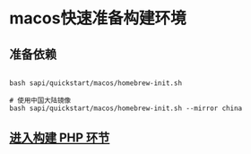 # macos快速准备构建环境

## 准备依赖
```shell

bash sapi/quickstart/macos/homebrew-init.sh

# 使用中国大陆镜像
bash sapi/quickstart/macos/homebrew-init.sh --mirror china

```

## [进入构建 PHP 环节](../README.md#构建依赖库-构建swoole-打包)
